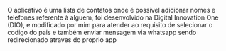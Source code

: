 O aplicativo é uma lista de contatos onde é possivel adicionar nomes e telefones referente à alguem, foi desenvolvido na Digital Innovation One (DIO), e modificado por mim para atender ao requisito de selecionar o codigo do pais e também enviar mensagem via whatsapp sendo redirecionado atraves do proprio app
